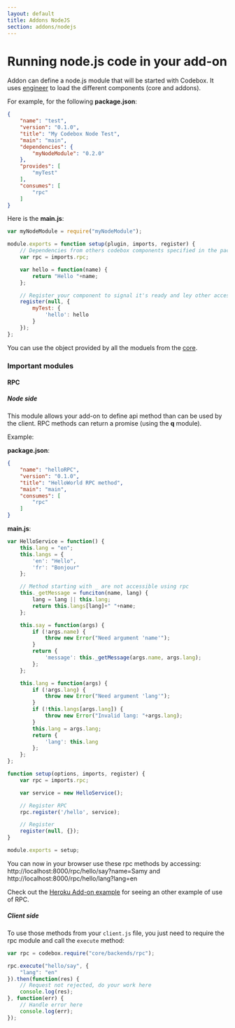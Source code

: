 ```yaml
---
layout: default
title: Addons NodeJS
section: addons/nodejs
---
```


# Running node.js code in your add-on

Addon can define a node.js module that will be started with Codebox. It uses [engineer](https://github.com/FriendCode/engineer) to load the different components (core and addons).

For example, for the following **package.json**:

```json
{
    "name": "test",
    "version": "0.1.0",
    "title": "My Codebox Node Test",
    "main": "main",
    "dependencies": {
        "myNodeModule": "0.2.0"
    },
    "provides": [
        "myTest"
    ],
    "consumes": [
        "rpc"
    ]
}
```

Here is the **main.js**:

```javascript
var myNodeModule = require("myNodeModule");

module.exports = function setup(plugin, imports, register) {
    // Dependencies from others codebox components specified in the package.json are laoded here:
    var rpc = imports.rpc;

    var hello = function(name) {
        return "Hello "+name;
    };

    // Register your component to signal it's ready and ley other access 'myTest':
    register(null, {
        myTest: {
            'hello': hello
        }
    });
};
```

You can use the object provided by all the moduels from the [core](https://github.com/FriendCode/codebox/tree/master/core).


### Important modules

#### RPC

##### Node side

This module allows your add-on to define api method than can be used by the client. RPC methods can return a promise (using the **q** module).

Example:

**package.json**:
```json
{
    "name": "helloRPC",
    "version": "0.1.0",
    "title": "HelloWorld RPC method",
    "main": "main",
    "consumes": [
        "rpc"
    ]
}
```

**main.js**:

```javascript
var HelloService = function() {
    this.lang = "en";
    this.langs = {
        'en': "Hello",
        'fr': "Bonjour"
    };

    // Method starting with _ are not accessible using rpc
    this._getMessage = funciton(name, lang) {
        lang = lang || this.lang;
        return this.langs[lang]+" "+name;
    };

    this.say = function(args) {
        if (!args.name) {
            throw new Error("Need argument 'name'");
        }
        return {
            'message': this._getMessage(args.name, args.lang);
        };
    };

    this.lang = function(args) {
        if (!args.lang) {
            throw new Error("Need argument 'lang'");
        }
        if (!this.langs[args.lang]) {
            throw new Error("Invalid lang: "+args.lang);
        }
        this.lang = args.lang;
        return {
            'lang': this.lang
        };
    };
};

function setup(options, imports, register) {
    var rpc = imports.rpc;

    var service = new HelloService();

    // Register RPC
    rpc.register('/hello', service);

    // Register
    register(null, {});
}

module.exports = setup;
```

You can now in your browser use these rpc methods by accessing: http://localhost:8000/rpc/hello/say?name=Samy and http://localhost:8000/rpc/hello/lang?lang=en

Check out the [Heroku Add-on example](https://github.com/FriendCode/codebox-addon-heroku) for seeing an other example of use of RPC.

##### Client side

To use those methods from your `client.js` file, you just need to require the rpc module and call the `execute` method:

```javascript
var rpc = codebox.require("core/backends/rpc");

rpc.execute("hello/say", {
    "lang": "en"
}).then(function(res) {
    // Request not rejected, do your work here
    console.log(res);
}, function(err) {
    // Handle error here
    console.log(err);
});

```
